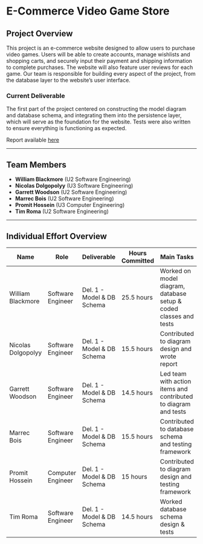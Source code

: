 # E-Commerce Video Game Store

## Project Overview

This project is an e-commerce website designed to allow users to purchase video games. Users will be able to create accounts, manage wishlists and shopping carts, and securely input their payment and shipping information to complete purchases. The website will also feature user reviews for each game. Our team is responsible for building every aspect of the project, from the database layer to the website’s user interface.

### Current Deliverable

The first part of the project centered on constructing the model diagram and database schema, and integrating them into the persistence layer, which will serve as the foundation for the website. Tests were also written to ensure everything is functioning as expected.

Report available [here](https://github.com/McGill-ECSE321-Fall2024/project-group-13/wiki/Game-Store-App-Wiki)

---

## Team Members

- **William Blackmore** (U2 Software Engineering)
- **Nicolas Dolgopolyy** (U3 Software Engineering)
- **Garrett Woodson** (U2 Software Engineering)
- **Marrec Bois** (U2 Software Engineering)
- **Promit Hossein** (U3 Computer Engineering)
- **Tim Roma** (U2 Software Engineering)

---

## Individual Effort Overview

| Name                | Role                    | Deliverable           | Hours Committed | Main Tasks                                          |
|---------------------|-------------------------|-----------------------|-----------------|-----------------------------------------------------|
| William Blackmore   | Software Engineer        | Del. 1 - Model & DB Schema     | 25.5 hours         | Worked on model diagram, database setup & coded classes and tests  |
| Nicolas Dolgopolyy  | Software Engineer        | Del. 1 - Model & DB Schema     | 15.5 hours         | Contributed to diagram design and wrote report |
| Garrett Woodson     | Software Engineer        | Del. 1 - Model & DB Schema     | 14.5 hours         | Led team with action items and contributed to diagram and tests |
| Marrec Bois         | Software Engineer        | Del. 1 - Model & DB Schema     | 15.5 hours         | Contributed to database schema and testing framework  |
| Promit Hossein      | Computer Engineer        | Del. 1 - Model & DB Schema     | 15 hours         | Contributed to diagram design and testing framework |
| Tim Roma            | Software Engineer        | Del. 1 - Model & DB Schema     | 14.5 hours         | Worked database schema design & tests  |

